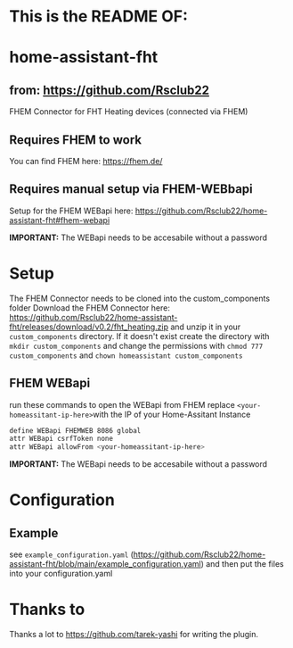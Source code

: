 # This is the README OF:
# home-assistant-fht
## from: https://github.com/Rsclub22
FHEM Connector for FHT Heating devices (connected via FHEM)

## Requires FHEM to work
You can find FHEM here: https://fhem.de/
## Requires manual setup via FHEM-WEBbapi
Setup for the FHEM WEBapi here: https://github.com/Rsclub22/home-assistant-fht#fhem-webapi

**IMPORTANT:** The WEBapi needs to be accesabile without a password
# Setup
The FHEM Connector needs to be cloned into the custom_components folder
Download the FHEM Connector here: https://github.com/Rsclub22/home-assistant-fht/releases/download/v0.2/fht_heating.zip
and unzip it in your `custom_components` directory. If it doesn't exist create the directory with `mkdir custom_components` and change the permissions with `chmod 777 custom_components` and `chown homeassistant custom_components`

## FHEM WEBapi
run these commands to open the WEBapi from FHEM
replace `<your-homeassitant-ip-here>`with the IP of your Home-Assitant Instance
```bash
define WEBapi FHEMWEB 8086 global
attr WEBapi csrfToken none
attr WEBapi allowFrom <your-homeassitant-ip-here>

```
**IMPORTANT:** The WEBapi needs to be accesabile without a password

# Configuration
## Example
see `example_configuration.yaml` (https://github.com/Rsclub22/home-assistant-fht/blob/main/example_configuration.yaml)
and then put the files into your configuration.yaml

# Thanks to
Thanks a lot to https://github.com/tarek-yashi for writing the plugin.
